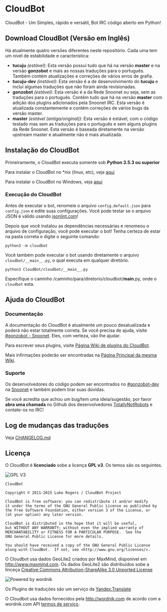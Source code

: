 # CloudBot
CloudBot - Um Simples, rápido e versátil, Bot IRC código aberto em Python!

## Download CloudBot (Versão em Inglês)

Há atualmente quatro versões diferentes neste repositório. Cada uma tem um nível de estabilidade e característica:
 - **tucuju** *(estável)*: Esta versão possui tudo que há na versão **master** e na versão **gonzobot** e mais as nossas traduções para o português. Também contém atualizações e correções de vários erros de grafia.
 - **tucuju-dev** *(instável)*: Esta versão é a de desenvolvimento do **tucuju** e inclui algumas traduções que não foram ainda revisionadas.
 - **gonzobot** *(estável)*: Esta versão é a da  Rede Snoonet ou seja, sem as traduções para o português. Contém tudo que há na versão **master** com adição dos plugins adicionados pela Snoonet IRC. Esta versão é atualizada constantemente e contém correções de vários bugs da versão master.
 - **master** *(estável (antiga/original))*: Esta versão é estável, com o código testado mas sem as traduções para o português e sem alguns plugins da Rede Snoonet. Esta versão é baseada diretamente na versão upstream master e atualmente não é mais atualizada.

## Instalação do CloudBot

Primeiramente, o CloudBot executa somente sob **Python 3.5.3 ou superior**

Para instalar o CloudBot no *nix (linux, etc), veja [aqui](docs/installing/nix.md)

Para instalar o CloudBot no Windows, veja [aqui](docs/installing/win.md)


### Execução do CloudBot

Antes de executar o bot, renomeie o arquivo `config.default.json` para `config.json` e edite suas configurações. Você pode testar se o arquivo JSON é válido usando [jsonlint.com](http://jsonlint.com/)!

Depois que você instalou as dependências necessárias e renomeou o arquivo de configuração, você pode executar o bot! Tenha certeza de estar na pasta correta e digite o seguinte comando:

```
python3 -m cloudbot
```

Você também pode executar o bot usando diretamente o arquivo `cloudbot/__main__.py`, o qual executa em qualquer diretório.
```
python3 CloudBot/cloudbot/__main__.py
```
Especifique o caminho /caminho/para/diretorio/cloudbot/__main__.py, onde o `cloudbot` esta.

## Ajuda do CloudBot

### Documentação

A documentação do CloudBot é atualmente um pouco desatualizada e poderá não estar totalmente correta. Se você precisa de ajuda, visite [#gonzobot - Snoonet](https://webchat.snoonet.org/#gonzobot-dev). Eles, com verteza, vão lhe ajudar.

Para escrever seus plugins, visite [Página Wiki de plugins do CloudBot](https://github.com/CloudBotIRC/CloudBot/wiki/Writing-your-first-command-plugin).

Mais infirmações poderão ser encontradas na [Página Principal da mesma Wiki](https://github.com/CloudBotIRC/CloudBot/wiki).

### Suporte

Os desenvolvedores do código podem ser encontrados no [#gonzobot-dev](https://webchat.snoonet.org/#gonzobot-dev) na [Snoonet](https://snoonet.org) e também podem tirar suas dúvidas.

Se você acredita que achou um bug/tem uma ideia/sugestão, por favor **abra uma chamada** no Github dos desenvolvedores [TotallyNotRobots](https://github.com/TotallyNotRobots/CloudBot) e contate-os no IRC!

## Log de mudanças das traduções

Veja [CHANGELOG.md](CHANGELOG.md)

## Licença

O CloudBot é **licenciado** sobe a licença **GPL v3**. Os temos são os seguintes.

![GPL V3](https://www.gnu.org/graphics/gplv3-127x51.png)
    
    CloudBot

    Copyright © 2011-2015 Luke Rogers / CloudBot Project

    CloudBot is free software: you can redistribute it and/or modify
    it under the terms of the GNU General Public License as published by
    the Free Software Foundation, either version 3 of the License, or
    (at your option) any later version.

    CloudBot is distributed in the hope that it will be useful,
    but WITHOUT ANY WARRANTY; without even the implied warranty of
    MERCHANTABILITY or FITNESS FOR A PARTICULAR PURPOSE.  See the
    GNU General Public License for more details.

    You should have received a copy of the GNU General Public License
    along with CloudBot.  If not, see <http://www.gnu.org/licenses/>.
    
O Cloudbot usa dados GeoLite2 criados por MaxMind, disponível em
<a href="http://www.maxmind.com">http://www.maxmind.com</a>. Os dados GeoLite2 são distribuidos sobe a linceça [Creative Commons Attribution-ShareAlike 3.0 Unported License](https://creativecommons.org/licenses/by-sa/3.0/)

![Powered by wordnik](https://www.wordnik.com/img/wordnik_badge_a1.png)

Os Plugins de traduções são um serviço da [Yandex.Translate](https://translate.yandex.com)

O Cloudbot usa dados fornecidos pela <a href="http://wordnik.com">http://wordnik.com</a> de acordo com a wordnik.com API <a href="http://developer.wordnik.com/#!/terms">termos de serviço</a>.
